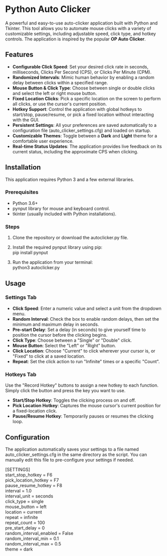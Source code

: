 # **Python Auto Clicker**

A powerful and easy-to-use auto-clicker application built with Python and Tkinter. This tool allows you to automate mouse clicks with a variety of customizable settings, including adjustable speed, click type, and hotkey controls. The application is inspired by the popular **OP Auto Clicker**.

## **Features**

* **Configurable Click Speed**: Set your desired click rate in seconds, milliseconds, Clicks Per Second (CPS), or Clicks Per Minute (CPM).  
* **Randomized Intervals**: Mimic human behavior by enabling a random delay between clicks within a specified range.  
* **Mouse Button & Click Type**: Choose between single or double clicks and select the left or right mouse button.  
* **Fixed Location Clicks**: Pick a specific location on the screen to perform all clicks, or use the cursor's current position.  
* **Hotkey Support**: Control the application with global hotkeys to start/stop, pause/resume, or pick a fixed location without interacting with the GUI.  
* **Persistent Settings**: All your preferences are saved automatically to a configuration file (auto\_clicker\_settings.cfg) and loaded on startup.  
* **Customizable Themes**: Toggle between a **Dark** and **Light** theme for a comfortable user experience.  
* **Real-time Status Updates**: The application provides live feedback on its current status, including the approximate CPS when clicking.

## **Installation**

This application requires Python 3 and a few external libraries.

### **Prerequisites**

* Python 3.6+  
* pynput library for mouse and keyboard control.  
* tkinter (usually included with Python installations).

### **Steps**

1. Clone the repository or download the autoclicker.py file.  
2. Install the required pynput library using pip:  
   pip install pynput

3. Run the application from your terminal:  
   python3 autoclicker.py

## **Usage**

### **Settings Tab**

* **Click Speed**: Enter a numeric value and select a unit from the dropdown menu.  
* **Random Interval**: Check the box to enable random delays, then set the minimum and maximum delay in seconds.  
* **Pre-start Delay**: Set a delay (in seconds) to give yourself time to position the cursor before the clicking begins.  
* **Click Type**: Choose between a "Single" or "Double" click.  
* **Mouse Button**: Select the "Left" or "Right" button.  
* **Click Location**: Choose "Current" to click wherever your cursor is, or "Fixed" to click at a saved location.  
* **Repeat**: Set the click action to run "Infinite" times or a specific "Count".

### **Hotkeys Tab**

Use the "Record Hotkey" buttons to assign a new hotkey to each function. Simply click the button and press the key you want to use.

* **Start/Stop Hotkey**: Toggles the clicking process on and off.  
* **Pick Location Hotkey**: Captures the mouse cursor's current position for a fixed-location click.  
* **Pause/Resume Hotkey**: Temporarily pauses or resumes the clicking loop.

## **Configuration**

The application automatically saves your settings to a file named auto\_clicker\_settings.cfg in the same directory as the script. You can manually edit this file to pre-configure your settings if needed.

\[SETTINGS\]  
start\_stop\_hotkey \= F6  
pick\_location\_hotkey \= F7  
pause\_resume\_hotkey \= F8  
interval \= 1.0  
interval\_unit \= seconds  
click\_type \= single  
mouse\_button \= left  
location \= current  
repeat \= infinite  
repeat\_count \= 100  
pre\_start\_delay \= 0  
random\_interval\_enabled \= False  
random\_interval\_min \= 0.1  
random\_interval\_max \= 0.5  
theme \= dark

